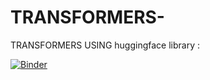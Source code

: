 # TRANSFORMERS-
TRANSFORMERS USING huggingface library :

[![Binder](https://mybinder.org/badge_logo.svg)](https://mybinder.org/v2/gh/ouhoucht-mohammed/TRANSFORMERS-.git/main?filepath=transformers.ipynb)

